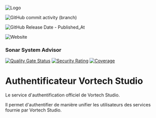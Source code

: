 
![Logo](https://auth.vortechstudio.fr/storage/logos/logo.png)


![GitHub commit activity (branch)](https://img.shields.io/github/commit-activity/t/vortechstudio/authentification)

![GitHub Release Date - Published_At](https://img.shields.io/github/release-date/vortechstudio/authentification?label=Derni%C3%A8re%20Mise%20%C3%A0%20jour)

![Website](https://img.shields.io/website?url=https%3A%2F%2Fauth.vortechstudio.fr&up_message=Disponible&down_message=Indisponible&label=Disponibilit%C3%A9%20du%20service)
### Sonar System Advisor
[![Quality Gate Status](https://sonarcloud.io/api/project_badges/measure?project=vortechstudio_Authentification&metric=alert_status)](https://sonarcloud.io/summary/new_code?id=vortechstudio_Authentification)
[![Security Rating](https://sonarcloud.io/api/project_badges/measure?project=vortechstudio_Authentification&metric=security_rating)](https://sonarcloud.io/summary/new_code?id=vortechstudio_Authentification)
[![Coverage](https://sonarcloud.io/api/project_badges/measure?project=vortechstudio_Authentification&metric=coverage)](https://sonarcloud.io/summary/new_code?id=vortechstudio_Authentification)




# Authentificateur Vortech Studio

Le service d'authentification officiel de Vortech Studio.

Il permet d'authentifier de manière unifier les utilisateurs des services fournie par Vortech Studio.

